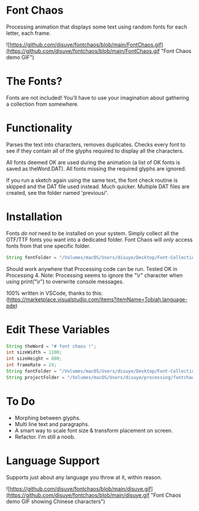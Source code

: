 # Font Chaos
Processing animation that displays some text using random fonts for each letter, each frame.

![https://github.com/disuye/fontchaos/blob/main/FontChaos.gif](https://github.com/disuye/fontchaos/blob/main/FontChaos.gif "Font Chaos demo GIF")

# The Fonts?
Fonts are not included! You'll have to use your imagination about gathering a collection from somewhere.

# Functionality
Parses the text into characters, removes duplicates. Checks every font to see if they contain all of the glyphs required to display all the characters.

All fonts deemed OK are used during the animation (a list of OK fonts is saved as theWord.DAT). All fonts missing the required glyphs are ignored. 

If you run a sketch again using the same text, the font check routine is skipped and the DAT file used instead. Much quicker. Multiple DAT files are created, see the folder named 'previous/'. 

# Installation
Fonts *do not* need to be installed on your system. Simply collect all the OTF/TTF fonts you want into a dedicated folder. Font Chaos will *only* access fonts from that one specific folder.

```java
String fontFolder = "/Volumes/macOS/Users/disuye/Desktop/Font-Collection/";
```

Should work anywhere that Processing code can be run. Tested OK in Processing 4. Note: Processing seems to ignore the "\r" character when using print("\r") to overwrite console messages.

100% written in VSCode, thanks to this: (https://marketplace.visualstudio.com/items?itemName=Tobiah.language-pde) 

# Edit These Variables
```java
String theWord = "# font chaos !";
int sizeWidth = 1100;
int sizeHeight = 800;
int frameRate = 24;
String fontFolder = "/Volumes/macOS/Users/disuye/Desktop/Font-Collection/";
String projectFolder = "/Volumes/macOS/Users/disuye/processing/fontchaos/";
```

# To Do
- Morphing between glyphs.
- Multi line text and paragraphs.
- A smart way to scale font size & transform placement on screen.
- Refactor. I'm still a noob.

# Language Support
Supports just about any language you throw at it, within reason.

![https://github.com/disuye/fontchaos/blob/main/disuye.gif](https://github.com/disuye/fontchaos/blob/main/disuye.gif "Font Chaos demo GIF showing Chinese characters")
